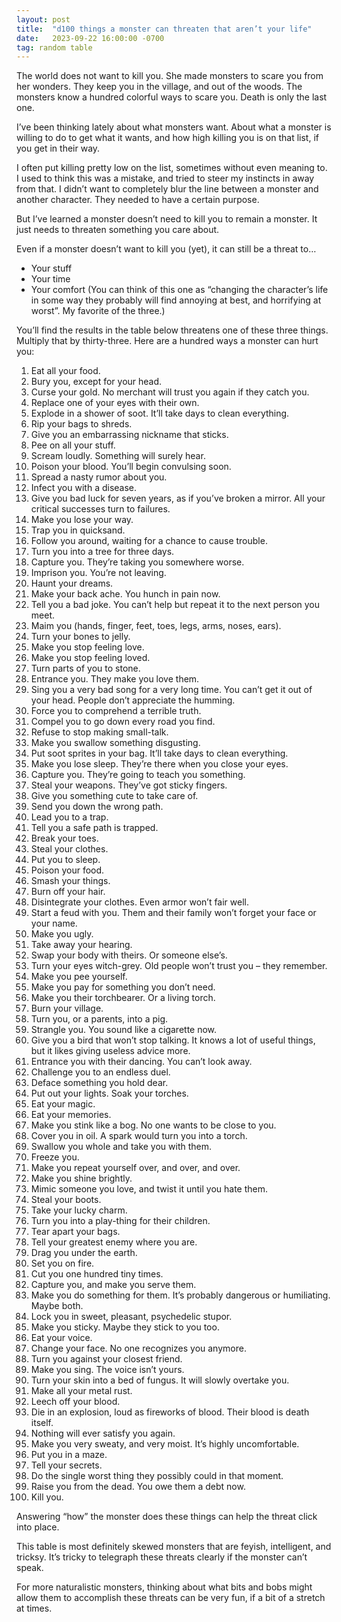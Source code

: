 ```yaml
---
layout: post
title:  "d100 things a monster can threaten that aren’t your life"
date:   2023-09-22 16:00:00 -0700
tag: random table
---
```


The world does not want to kill you. She made monsters to scare you from her wonders. They keep you in the village, and out of the woods. The monsters know a hundred colorful ways to scare you. Death is only the last one.

I’ve been thinking lately about what monsters want. About what a monster is willing to do to get what it wants, and how high killing you is on that list, if you get in their way.

I often put killing pretty low on the list, sometimes without even meaning to. I used to think this was a mistake, and tried to steer my instincts in away from that. I didn’t want to completely blur the line between a monster and another character. They needed to have a certain purpose. 

But I’ve learned a monster doesn’t need to kill you to remain a monster. It just needs to threaten something you care about.

Even if a monster doesn’t want to kill you (yet), it can still be a threat to…

- Your stuff
- Your time
- Your comfort (You can think of this one as “changing the character’s life in some way they probably will find annoying at best, and horrifying at worst”. My favorite of the three.)

You’ll find the results in the table below threatens one of these three things. Multiply that by thirty-three. Here are a hundred ways a monster can hurt you:

1. Eat all your food.
2. Bury you, except for your head.
3. Curse your gold. No merchant will trust you again if they catch you.
4. Replace one of your eyes with their own.
5. Explode in a shower of soot. It’ll take days to clean everything.
6. Rip your bags to shreds.
7. Give you an embarrassing nickname that sticks.
8. Pee on all your stuff.
9. Scream loudly. Something will surely hear.
10. Poison your blood. You’ll begin convulsing soon.
11. Spread a nasty rumor about you. 
12. Infect you with a disease.
13. Give you bad luck for seven years, as if you’ve broken a mirror. All your critical successes turn to failures.
14. Make you lose your way.
15. Trap you in quicksand.
16. Follow you around, waiting for a chance to cause trouble.
17. Turn you into a tree for three days.
18. Capture you. They’re taking you somewhere worse.
19. Imprison you. You’re not leaving.
20. Haunt your dreams.
21. Make your back ache. You hunch in pain now.
22. Tell you a bad joke. You can’t help but repeat it to the next person you meet.
23. Maim you (hands, finger, feet, toes, legs, arms, noses, ears).
24. Turn your bones to jelly.
25. Make you stop feeling love.
26. Make you stop feeling loved.
27. Turn parts of you to stone.
28. Entrance you. They make you love them.
29. Sing you a very bad song for a very long time. You can’t get it out of your head. People don’t appreciate the humming.
30. Force you to comprehend a terrible truth.
31. Compel you to go down every road you find. 
32. Refuse to stop making small-talk.
33. Make you swallow something disgusting.
34. Put soot sprites in your bag. It’ll take days to clean everything.
35. Make you lose sleep. They’re there when you close your eyes.
36. Capture you. They’re going to teach you something.
37. Steal your weapons. They’ve got sticky fingers.
38. Give you something cute to take care of. 
39. Send you down the wrong path.
40. Lead you to a trap.
41. Tell you a safe path is trapped.
42. Break your toes. 
43. Steal your clothes.
44. Put you to sleep.
45. Poison your food.
46. Smash your things.
47. Burn off your hair.
48. Disintegrate your clothes. Even armor won’t fair well.
49. Start a feud with you. Them and their family won’t forget your face or your name.
50. Make you ugly.
51. Take away your hearing.
52. Swap your body with theirs. Or someone else’s.
53. Turn your eyes witch-grey. Old people won’t trust you – they remember. 
54. Make you pee yourself.
55. Make you pay for something you don’t need.
56. Make you their torchbearer. Or a living torch.
57. Burn your village.
58. Turn you, or a parents, into a pig.
59. Strangle you. You sound like a cigarette now.
60. Give you a bird that won’t stop talking. It knows a lot of useful things, but it likes giving useless advice more.
61. Entrance you with their dancing. You can’t look away.
62. Challenge you to an endless duel.
63. Deface something you hold dear.
64. Put out your lights. Soak your torches.
65. Eat your magic.
66. Eat your memories.
67. Make you stink like a bog. No one wants to be close to you.
68. Cover you in oil. A spark would turn you into a torch.
69. Swallow you whole and take you with them.
70. Freeze you.
71. Make you repeat yourself over, and over, and over.
72. Make you shine brightly.
73. Mimic someone you love, and twist it until you hate them.
74. Steal your boots.
75. Take your lucky charm.
76. Turn you into a play-thing for their children.
77. Tear apart your bags.
78. Tell your greatest enemy where you are.
79. Drag you under the earth.
80. Set you on fire.
81. Cut you one hundred tiny times. 
82. Capture you, and make you serve them.
83. Make you do something for them. It’s probably dangerous or humiliating. Maybe both.
84. Lock you in sweet, pleasant, psychedelic stupor.
85. Make you sticky. Maybe they stick to you too.
86. Eat your voice. 
87. Change your face. No one recognizes you anymore.
88. Turn you against your closest friend.
89. Make you sing. The voice isn’t yours. 
90. Turn your skin into a bed of fungus. It will slowly overtake you. 
91. Make all your metal rust.
92. Leech off your blood.
93. Die in an explosion, loud as fireworks of blood. Their blood is death itself.
94. Nothing will ever satisfy you again.
95. Make you very sweaty, and very moist. It’s highly uncomfortable. 
96. Put you in a maze. 
97. Tell your secrets. 
98. Do the single worst thing they possibly could in that moment.
99. Raise you from the dead. You owe them a debt now.
100. Kill you.

Answering “how” the monster does these things can help the threat click into place.

This table is most definitely skewed monsters that are feyish, intelligent, and tricksy. It’s tricky to telegraph these threats clearly if the monster can’t speak. 

For more naturalistic monsters, thinking about what bits and bobs might allow them to accomplish these threats can be very fun, if a bit of a stretch at times.
